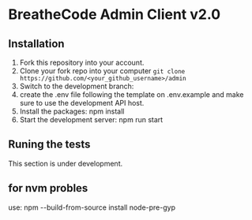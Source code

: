 # BreatheCode Admin Client v2.0


## Installation

1. Fork this repository into your account.
1. Clone your fork repo into your computer `git clone https://github.com/<your_github_username>/admin`
2. Switch to the development branch:
3. create the .env file following the template on .env.example and make sure to use the development API host.
4. Install the packages: npm install
5. Start the development server: npm run start

## Runing the tests

This section is under development.


## for nvm probles 
use:
npm --build-from-source install node-pre-gyp